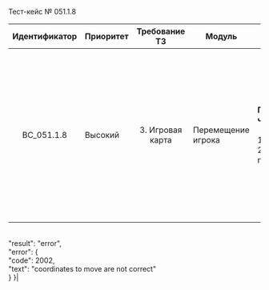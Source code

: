 Тест-кейс № 051.1.8

| Идентификатор | Приоритет | Требование ТЗ | Модуль | Шаги тест-кейса | Ожидаемый результат |
| :---: | ----- | :---: | ----- | ----- | ----- |
|   BC\_051.1.8 |   Высокий | 3\. Игровая карта  | Перемещение игрока  |   **Проверка метода moveUser (Координаты для передвижения не являются числовой строкой).** <br><br> 1\. Запустить проект и открыть браузер.<br> 2\. Ввести в сторку браузера: “http://server/api/index.php?method=moveUser&token=431542fe9302b7f2807069adb7504bd5&x=a&y=a“. |  Ошибка:<br> 2002 - Невозможно переместиться. Координаты для передвижения не являются числовой строкой с целым числом или отрицательны.<br><br>Ожидаемый ответ от сервера:{
<br>"result": "error",
<br>"error": {
<br>"code": 2002,
<br>"text": "coordinates to move are not correct"
<br>}
}|

 